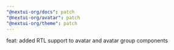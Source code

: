 ```yaml
---
"@nextui-org/docs": patch
"@nextui-org/avatar": patch
"@nextui-org/theme": patch
---
```


feat: added RTL support to avatar and avatar group components
